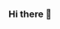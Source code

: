 ### Hi there 👋

<!--
**ishwaryarajaiya98/ishwaryarajaiya98** is a ✨ _special_ ✨ repository because its `README.md` (this file) appears on your GitHub profile.

Here are some ideas to get you started:

- 🔭 I’m currently working on a visualisation projects
- 🌱 I'm currently looking for ways to build a portfolio
- 👯 I’m looking to collaborate on analytics projects
- 🤔 I’m looking for help with different projects that I can start as a beginner
- ⚡ Fun fact: I love movies, especially horror!
-->

